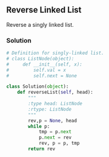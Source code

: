 ## Reverse Linked List

Reverse a singly linked list.

### Solution

```python
# Definition for singly-linked list.
# class ListNode(object):
#     def __init__(self, x):
#         self.val = x
#         self.next = None

class Solution(object):
    def reverseList(self, head):
        """
        :type head: ListNode
        :rtype: ListNode
        """
        rev,p = None, head
        while p:
            tmp = p.next
            p.next = rev
            rev, p = p, tmp
        return rev
```

